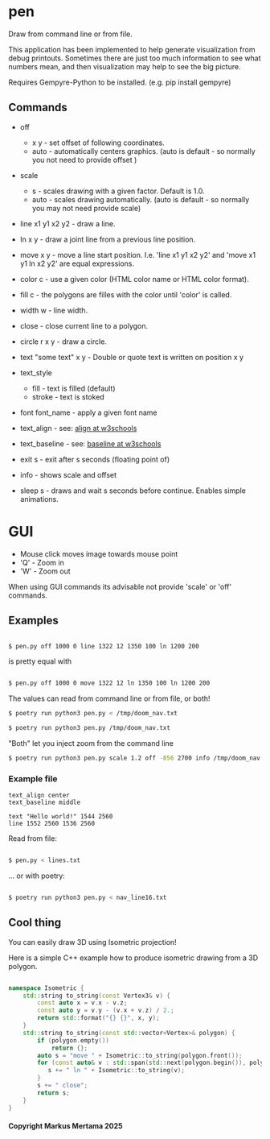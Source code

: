 # pen

Draw from command line or from file.

This application has been implemented to help generate visualization from debug
printouts. Sometimes there are just too much information to see what numbers mean, and
then visualization may help to see the big picture.


Requires Gempyre-Python to be installed. (e.g. pip install gempyre) 

## Commands

* off 
    * x y - set offset of following coordinates. 
    * auto - automatically centers graphics. (auto is default - so normally you not need to provide offset )
  
* scale 
    * s - scales drawing with a given factor. Default is 1.0.
    * auto - scales drawing automatically. (auto is default - so normally you may not need provide scale)

* line x1 y1 x2 y2 - draw a line.

* ln x y  - draw a joint line from a previous line position.

* move x y - move a line start position. I.e. 'line x1 y1 x2 y2' and 'move x1 y1 ln x2 y2' are equal expressions.  
  
* color c - use a given color (HTML color name or HTML color format).

* fill c - the polygons are filles with the color until 'color' is called. 

* width w - line width.

* close -  close current line to a polygon.

* circle r x y - draw a circle.

* text "some text" x y - Double or quote text is written on position x y

* text_style
    * fill - text is filled (default)
    * stroke - text is stoked

* font font_name - apply a given font name

* text_align - see: [align at w3schools](https://www.w3schools.com/graphics/canvas_text_alignment.asp#:~:text=To%20align%20text%20in%20the,the%20horizontal%20alignment%20of%20text)
* text_baseline - see: [baseline at w3schools](https://www.w3schools.com/tags/canvas_textbaseline.asp)

* exit s - exit after s seconds (floating point of)

* info - shows scale and offset

* sleep s - draws and wait s seconds before continue. Enables simple animations.


# GUI

* Mouse click moves image towards mouse point
* 'Q' - Zoom in
* 'W' - Zoom out

When using GUI commands its advisable not provide 'scale' or 'off' commands. 

## Examples

```bash

$ pen.py off 1000 0 line 1322 12 1350 100 ln 1200 200

```

is pretty equal with 

```bash

$ pen.py off 1000 0 move 1322 12 ln 1350 100 ln 1200 200

```

The values can read from command line or from file, or both!

```bash
$ poetry run python3 pen.py < /tmp/doom_nav.txt
```

```bash
$ poetry run python3 pen.py /tmp/doom_nav.txt
```

"Both" let you inject zoom from the command line 
```bash
$ poetry run python3 pen.py scale 1.2 off -856 2700 info /tmp/doom_nav.txt
```

### Example file

```
text_align center
text_baseline middle

text "Hello world!" 1544 2560
line 1552 2560 1536 2560
```

Read from file:

```bash

$ pen.py < lines.txt

```

... or with poetry:

```bash

$ poetry run python3 pen.py < nav_line16.txt

```
## Cool thing

You can easily draw 3D using Isometric projection!

Here is a simple C++ example how to produce isometric drawing from a 3D polygon.

```cpp

namespace Isometric {
    std::string to_string(const Vertex3& v) {
        const auto x = v.x - v.z;
        const auto y = v.y - (v.x + v.z) / 2.;
        return std::format("{} {}", x, y); 
    }
    std::string to_string(const std::vector<Vertex>& polygon) {
        if (polygon.empty())
            return {};
        auto s = "move " + Isometric::to_string(polygon.front());    
        for (const auto& v : std::span(std::next(polygon.begin()), polygon.end())) {
           s += " ln " + Isometric::to_string(v);
        }
        s += " close";
        return s;
    }
}

```

#### Copyright Markus Mertama 2025
